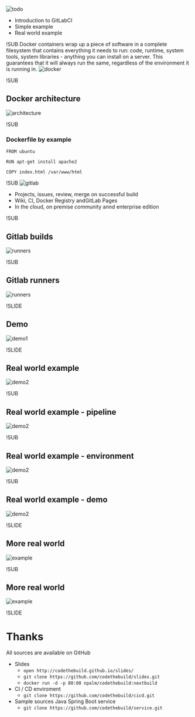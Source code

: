 ![todo](images/todo.png)

- Introduction to GitLabCI
- Simple example
- Real world example

!SUB
Docker containers wrap up a piece of software in a complete filesystem that contains everything it needs to run: code, runtime, system tools, system libraries - anything you can install on a server. This guarantees that it will always run the same, regardless of the environment it is running in.
![docker](images/docker-logo.png)


!SUB
## Docker architecture
![architecture](images/architecture.jpg)

!SUB
### Dockerfile by example

```
FROM ubuntu

RUN apt-get install apache2

COPY index.html /var/www/html

```


!SUB
![gitlab](images/gitlab-logo.png)
- Projects, issues, review, merge on successful build
- Wiki, CI, Docker Registry andGitLab Pages
- In the cloud, on premise community annd enterprise edition


!SUB
## Gitlab builds
![runners](images/definitions.png)

!SUB
## Gitlab runners
![runners](images/runners.png)

!SLIDE
## Demo
![demo1](images/hello-world.jpg)


!SLIDE
## Real world example
![demo2](images/example.png)

!SUB
## Real world example - pipeline
![demo2](images/pipeline.png)


!SUB
## Real world example - environment
![demo2](images/ci-container.png)

!SUB
## Real world example - demo
![demo2](images/ci-container.png)



!SLIDE
## More real world
![example](images/apps.png)


!SUB
## More real world
![example](images/service.png)


!SLIDE
# Thanks

All sources are available on GitHub
- Slides<br>
  - `open http://codethebuild.github.io/slides/`
  - `git clone https://github.com/codethebuild/slides.git`
  - `docker run -d -p 80:80 npalm/codethebuild:nextbuild`
- CI / CD enviroment
  - `git clone https://github.com/codethebuild/cicd.git`
- Sample sources Java Spring Boot service
  - `git clone https://github.com/codethebuild/service.git`
